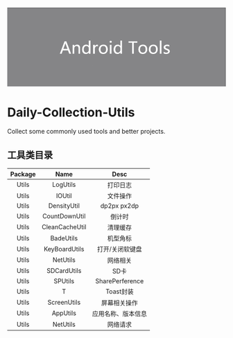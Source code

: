 ![avatar](/assets/icon.png)

# Daily-Collection-Utils

Collect some commonly used tools and better projects.

## 工具类目录
| Package | Name | Desc | 
| :-: | :-: | :-: | 
| Utils | LogUtils | 打印日志 | 
| Utils | IOUtil | 文件操作 | 
| Utils | DensityUtil | dp2px px2dp |
| Utils | CountDownUtil | 倒计时 |
| Utils | CleanCacheUtil | 清理缓存 |
| Utils | BadeUtils | 机型角标 |
| Utils | KeyBoardUtils | 打开/关闭软键盘 |
| Utils | NetUtils | 网络相关 |
| Utils | SDCardUtils | SD卡 |
| Utils | SPUtils | SharePerference |
| Utils | T | Toast封装 |
| Utils | ScreenUtils | 屏幕相关操作 |
| Utils | AppUtils | 应用名称、版本信息 |
| Utils | NetUtils | 网络请求 |
